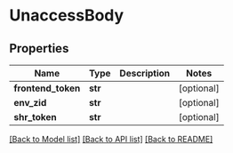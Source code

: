 # UnaccessBody

## Properties
Name | Type | Description | Notes
------------ | ------------- | ------------- | -------------
**frontend_token** | **str** |  | [optional] 
**env_zid** | **str** |  | [optional] 
**shr_token** | **str** |  | [optional] 

[[Back to Model list]](../README.md#documentation-for-models) [[Back to API list]](../README.md#documentation-for-api-endpoints) [[Back to README]](../README.md)

